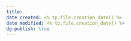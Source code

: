 ```yaml
---
title: 
date created: <% tp.file.creation_date() %>
date modified: <% tp.file.creation_date() %>
dg-publish: true
---
```



